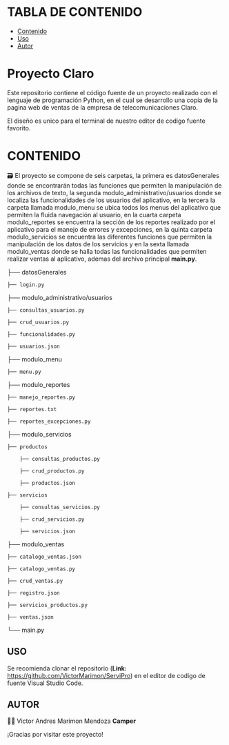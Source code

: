 # TABLA DE CONTENIDO

- [Contenido](#CONTENIDO)
- [Uso](#USO)
- [Autor](#AUTOR)


# Proyecto Claro

Este repositorio contiene el código fuente de un proyecto realizado con el lenguaje de programación Python, en el cual se desarrollo una copia de la pagina web de ventas de la empresa de telecomunicaciones Claro.

El diseño es unico para el terminal de nuestro editor de codigo fuente favorito.


# CONTENIDO

:card_file_box: El proyecto se compone de seis carpetas, la primera es datosGenerales donde se encontrarán todas las funciones que permiten la manipulación de los archivos de texto, la segunda modulo_administrativo/usuarios donde se localiza las funcionalidades de los usuarios del aplicativo, en la tercera la carpeta llamada modulo_menu se ubica todos los menus del aplicativo que permiten la fluida navegación al usuario, en la cuarta carpeta modulo_reportes se encuentra la sección de los reportes realizado por el aplicativo para el manejo de errores y excepciones, en la quinta carpeta modulo_servicios se encuentra las diferentes funciones que permiten la manipulación de los datos de los servicios y en la sexta llamada modulo_ventas donde se halla todas las funcionalidades que permiten realizar ventas al aplicativo, ademas del archivo principal **main.py**.

├── datosGenerales 

    ├── login.py

├── modulo_administrativo/usuarios

    ├── consultas_usuarios.py
    
    ├── crud_usuarios.py
    
    ├── funcionalidades.py
    
    ├── usuarios.json

├── modulo_menu

    ├── menu.py

├── modulo_reportes

    ├── manejo_reportes.py
    
    ├── reportes.txt
    
    ├── reportes_excepciones.py

├── modulo_servicios

    ├── productos

        ├── consultas_productos.py
        
        ├── crud_productos.py

        ├── productos.json

    ├── servicios

        ├── consultas_servicios.py
        
        ├── crud_servicios.py

        ├── servicios.json

├── modulo_ventas

    ├── catalogo_ventas.json
    
    ├── catalogo_ventas.py
    
    ├── crud_ventas.py
    
    ├── registro.json
    
    ├── servicios_productos.py

    ├── ventas.json

└── main.py

## USO

Se recomienda clonar el repositorio (**Link:** https://github.com/VictorMarimon/ServiPro) en el editor de codigo de fuente Visual Studio Code.


## AUTOR

:technologist: Victor Andres Marimon Mendoza **Camper**

¡Gracias por visitar este proyecto!
